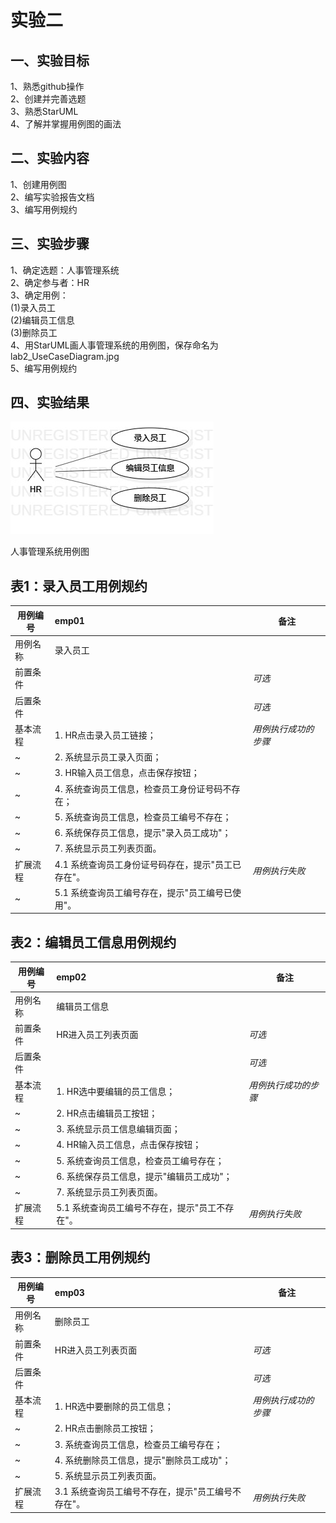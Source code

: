 # 实验二

## 一、实验目标
1、熟悉github操作  
2、创建并完善选题  
3、熟悉StarUML  
4、了解并掌握用例图的画法  
## 二、实验内容
1、创建用例图  
2、编写实验报告文档  
3、编写用例规约 
## 三、实验步骤
1、确定选题：人事管理系统  
2、确定参与者：HR  
3、确定用例：  
(1)录入员工  
(2)编辑员工信息  
(3)删除员工  
4、用StarUML画人事管理系统的用例图，保存命名为lab2_UseCaseDiagram.jpg  
5、编写用例规约
## 四、实验结果
![第二个UML图](./lab2_UseCaseDiagram.jpg)

人事管理系统用例图  
  
## 表1：录入员工用例规约  
用例编号  | emp01 | 备注  
-|:-|-  
用例名称  | 录入员工 |   
前置条件  |     | *可选*   
后置条件  |     | *可选*   
基本流程  | 1. HR点击录入员工链接；  |*用例执行成功的步骤*    
~| 2. 系统显示员工录入页面；  |  
~| 3. HR输入员工信息，点击保存按钮；  |  
~| 4. 系统查询员工信息，检查员工身份证号码不存在；  |   
~| 5. 系统查询员工信息，检查员工编号不存在；  |   
~| 6. 系统保存员工信息，提示"录入员工成功"；  |   
~| 7. 系统显示员工列表页面。  |   
扩展流程  | 4.1 系统查询员工身份证号码存在，提示"员工已存在"。 |*用例执行失败*  
~| 5.1 系统查询员工编号存在，提示"员工编号已使用"。  |   
 
## 表2：编辑员工信息用例规约  
用例编号  | emp02 | 备注  
-|:-|-  
用例名称  | 编辑员工信息 |   
前置条件  |  HR进入员工列表页面   | *可选*   
后置条件  |     | *可选*   
基本流程  | 1. HR选中要编辑的员工信息； |*用例执行成功的步骤*   
~| 2. HR点击编辑员工按钮；  |  
~| 3. 系统显示员工信息编辑页面；  |  
~| 4. HR输入员工信息，点击保存按钮；  |  
~| 5. 系统查询员工信息，检查员工编号存在；  |   
~| 6. 系统保存员工信息，提示"编辑员工成功"；  |   
~| 7. 系统显示员工列表页面。 |  
扩展流程  | 5.1 系统查询员工编号不存在，提示"员工不存在"。 |*用例执行失败*  
  
## 表3：删除员工用例规约
用例编号  | emp03 | 备注  
-|:-|-  
用例名称  | 删除员工 |   
前置条件  |  HR进入员工列表页面   | *可选*   
后置条件  |     | *可选*   
基本流程  | 1. HR选中要删除的员工信息；  |*用例执行成功的步骤*   
~| 2. HR点击删除员工按钮；  |   
~| 3. 系统查询员工信息，检查员工编号存在；  |   
~| 4. 系统删除员工信息，提示"删除员工成功"；  |  
~| 5. 系统显示员工列表页面。 |  
扩展流程  | 3.1 系统查询员工编号不存在，提示"员工编号不存在"。 |*用例执行失败*  
  
